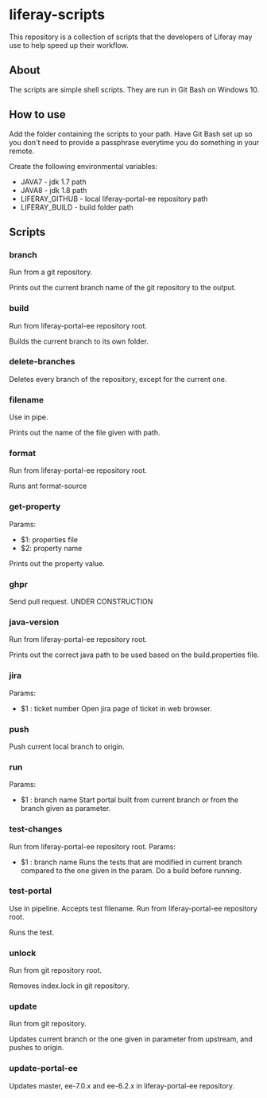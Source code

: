 # liferay-scripts
This repository is a collection of scripts that the developers of Liferay may use to help speed up their workflow.

## About
The scripts are simple shell scripts. They are run in Git Bash on Windows 10.

## How to use
Add the folder containing the scripts to your path.
Have Git Bash set up so you don't need to provide a passphrase everytime you do something in your remote.


Create the following environmental variables:
* JAVA7 - jdk 1.7 path
* JAVA8 - jdk 1.8 path
* LIFERAY_GITHUB - local liferay-portal-ee repository path
* LIFERAY_BUILD - build folder path

## Scripts
### branch
Run from a git repository.

Prints out the current branch name of the git repository to the output.

### build
Run from liferay-portal-ee repository root.

Builds the current branch to its own folder.

### delete-branches
Deletes every branch of the repository, except for the current one.

### filename
Use in pipe.

Prints out the name of the file given with path.

### format
Run from liferay-portal-ee repository root.

Runs ant format-source

### get-property
Params:
* $1: properties file
* $2: property name

Prints out the property value.

### ghpr
Send pull request. UNDER CONSTRUCTION

### java-version
Run from liferay-portal-ee repository root.

Prints out the correct java path to be used based on the build.properties file.

### jira
Params:
* $1 : ticket number
Open jira page of ticket in web browser.

### push
Push current local branch to origin.

### run
Params:
* $1 : branch name
Start portal built from current branch or from the branch given as parameter.

### test-changes
Run from liferay-portal-ee repository root.
Params:
* $1 : branch name
Runs the tests that are modified in current branch compared to the one given in the param.
Do a build before running.
 
### test-portal
Use in pipeline. Accepts test filename.
Run from liferay-portal-ee repository root.

Runs the test.

### unlock
Run from git repository root.

Removes index.lock in git repository.

### update
Run from git repository.

Updates current branch or the one given in parameter from upstream, and pushes to origin.

### update-portal-ee
Updates master, ee-7.0.x and ee-6.2.x in liferay-portal-ee repository.



